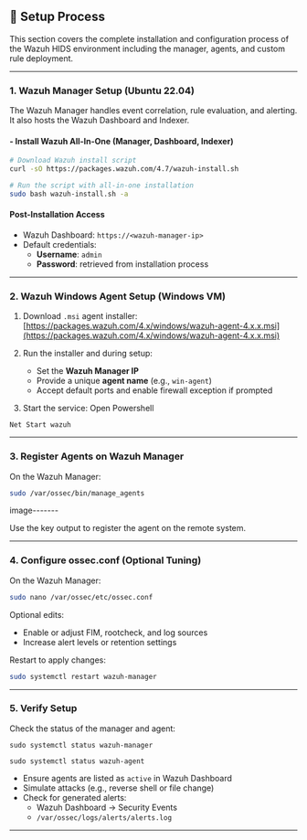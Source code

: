 ## 🔧 Setup Process

This section covers the complete installation and configuration process of the Wazuh HIDS environment including the manager, agents, and custom rule deployment.

---

### 1. Wazuh Manager Setup (Ubuntu 22.04)

The Wazuh Manager handles event correlation, rule evaluation, and alerting. It also hosts the Wazuh Dashboard and Indexer.

#### - Install Wazuh All-In-One (Manager, Dashboard, Indexer)

```bash
# Download Wazuh install script
curl -sO https://packages.wazuh.com/4.7/wazuh-install.sh

# Run the script with all-in-one installation
sudo bash wazuh-install.sh -a
```

####  Post-Installation Access

- Wazuh Dashboard: `https://<wazuh-manager-ip>`
- Default credentials:
  - **Username**: `admin`
  - **Password**: retrieved from installation process

---

### 2. Wazuh Windows Agent Setup (Windows VM)

1. Download `.msi` agent installer:\
   [https://packages.wazuh.com/4.x/windows/wazuh-agent-4.x.x.msi](https://packages.wazuh.com/4.x/windows/wazuh-agent-4.x.x.msi)

2. Run the installer and during setup:

   - Set the **Wazuh Manager IP**
   - Provide a unique **agent name** (e.g., `win-agent`)
   - Accept default ports and enable firewall exception if prompted

3. Start the service:  Open Powershell 
 ```
 Net Start wazuh
 ```
---

### 3. Register Agents on Wazuh Manager

On the Wazuh Manager:

```bash
sudo /var/ossec/bin/manage_agents
```
image-------

Use the key output to register the agent on the remote system.

---

### 4. Configure ossec.conf (Optional Tuning)

On the Wazuh Manager:

```bash
sudo nano /var/ossec/etc/ossec.conf
```

Optional edits:

- Enable or adjust FIM, rootcheck, and log sources
- Increase alert levels or retention settings

Restart to apply changes:

```bash
sudo systemctl restart wazuh-manager
```

---

### 5. Verify Setup

Check the status of the manager and agent:
```
sudo systemctl status wazuh-manager
```
```
sudo systemctl status wazuh-agent
```

- Ensure agents are listed as `active` in Wazuh Dashboard
- Simulate attacks (e.g., reverse shell or file change)
- Check for generated alerts:
  - Wazuh Dashboard → Security Events
  - `/var/ossec/logs/alerts/alerts.log`

---
